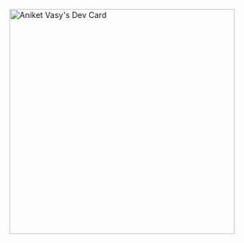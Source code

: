 <a href="https://app.daily.dev/aniketvasy"><img src="https://api.daily.dev/devcards/40aa46a310c44f40a62e5a1c3be48be5.png?r=e2b" width="400" alt="Aniket Vasy's Dev Card"/></a>